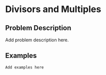 # Divisors and Multiples

## Problem Description

Add problem description here.

## Examples

```
Add examples here
```
